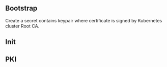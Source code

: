 ## Bootstrap

Create a secret contains keypair where certificate is signed by Kubernetes cluster Root CA.

## Init

## PKI